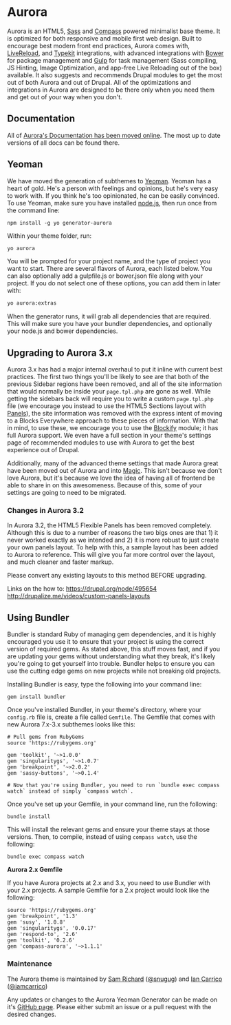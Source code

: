 # Aurora

Aurora is an HTML5, [Sass](http://sass-lang.com/) and [Compass](http://compass-style.org/) powered minimalist base theme. It is optimized for both responsive and mobile first web design. Built to encourage best modern front end practices, Aurora comes with, [LiveReload](http://livereload.com/), and [Typekit](https://typekit.com/) integrations, with advanced integrations with [Bower](http://bower.io/) for package management and [Gulp](http://gulpjs.com/) for task management (Sass compiling, JS Hinting, Image Optimization, and app-free Live Reloading out of the box) available. It also suggests and recommends Drupal modules to get the most out of both Aurora and out of Drupal. All of the optimizations and integrations in Aurora are designed to be there only when you need them and get out of your way when you don't.

## Documentation

All of [Aurora's Documentation has been moved online](http://snugug.github.io/Aurora/). The most up to date versions of all docs can be found there.

## Yeoman

We have moved the generation of subthemes to [Yeoman](http://yeoman.io/). Yeoman has a heart of gold. He's a person with feelings and opinions, but he's very easy to work with. If you think he's too opinionated, he can be easily convinced. To use Yeoman, make sure you have installed [node.js](http://nodejs.org/), then run once from the command line:

```
npm install -g yo generator-aurora
```

Within your theme folder, run:

```bash
yo aurora
```

You will be prompted for your project name, and the type of project you want to start. There are several flavors of Aurora, each listed below. You can also optionally add a gulpfile.js or bower.json file along with your project. If you do not select one of these options, you can add them in later with:

```bash
yo aurora:extras
```

 When the generator runs, it will grab all dependencies that are required. This will make sure you have your bundler dependencies, and optionally your node.js and bower dependencies.


## Upgrading to Aurora 3.x

Aurora 3.x has had a major internal overhaul to put it inline with current best practices. The first two things you'll be likely to see are that both of the previous Sidebar regions have been removed, and all of the site information that would normally be inside your `page.tpl.php` are gone as well. While getting the sidebars back will require you to write a custom `page.tpl.php` file (we encourage you instead to use the HTML5 Sections layout with [Panels](http://drupal.org/project/panels)), the site information was removed with the express intent of moving to a Blocks Everywhere approach to these pieces of information. With that in mind, to use these, we encourage you to use the [Blockify](http://drupal.org/project/blockify) module; it has full Aurora support. We even have a full section in your theme's settings page of recommended modules to use with Aurora to get the best experience out of Drupal.

Additionally, many of the advanced theme settings that made Aurora great have been moved out of Aurora and into [Magic](http://drupal.org/project/magic). This isn't because we don't love Aurora, but it's because we love the idea of having all of frontend be able to share in on this awesomeness. Because of this, some of your settings are going to need to be migrated.

### Changes in Aurora 3.2

In Aurora 3.2, the HTML5 Flexible Panels has been removed completely. Although this is due to a number of reasons the two bigs ones are that 1) it never worked exactly as we intended and 2) it is more robust to just create your own panels layout. To help with this, a sample layout has been added to Aurora to reference. This will give you far more control over the layout, and much cleaner and faster markup.

Please convert any existing layouts to this method BEFORE upgrading.

Links on the how to:
https://drupal.org/node/495654
http://drupalize.me/videos/custom-panels-layouts

## Using Bundler

Bundler is standard Ruby of managing gem dependencies, and it is highly encouraged you use it to ensure that your project is using the correct version of required gems. As stated above, this stuff moves fast, and if you are updating your gems without understanding what they break, it's likely you're going to get yourself into trouble. Bundler helps to ensure you can use the cutting edge gems on new projects while not breaking old projects.

Installing Bundler is easy, type the following into your command line:

`gem install bundler`

Once you've installed Bundler, in your theme's directory, where your `config.rb` file is, create a file called `Gemfile`. The Gemfile that comes with new Aurora 7.x-3.x subthemes looks like this:

```
# Pull gems from RubyGems
source 'https://rubygems.org'

gem 'toolkit', '~>1.0.0'
gem 'singularitygs', '~>1.0.7'
gem 'breakpoint', '~>2.0.2'
gem 'sassy-buttons', '~>0.1.4'

# Now that you're using Bundler, you need to run `bundle exec compass watch` instead of simply `compass watch`.
```

Once you've set up your Gemfile, in your command line, run the following:

`bundle install`

This will install the relevant gems and ensure your theme stays at those versions. Then, to compile, instead of using `compass watch`, use the following:

`bundle exec compass watch`

**Aurora 2.x Gemfile**

If you have Aurora projects at 2.x and 3.x, you need to use Bundler with your 2.x projects. A sample Gemfile for a 2.x project would look like the following:

```
source 'https://rubygems.org'
gem 'breakpoint', '1.3'
gem 'susy', '1.0.8'
gem 'singularitygs', '0.0.17'
gem 'respond-to', '2.6'
gem 'toolkit', '0.2.6'
gem 'compass-aurora', '~>1.1.1'
```

### Maintenance

The Aurora theme is maintained by [Sam Richard](http://drupal.org/user/820332) ([@snugug](http://twitter.com/snugug)) and [Ian Carrico](http://drupal.org/user/1300542) ([@iamcarrico](http://twitter.com/iamcarrico))

Any updates or changes to the Aurora Yeoman Generator can be made on it's [GitHub page](https://github.com/Snugug/generator-aurora). Please either submit an issue or a pull request with the desired changes.
